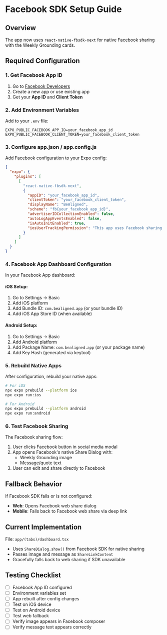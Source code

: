 # Facebook SDK Setup Guide

## Overview
The app now uses `react-native-fbsdk-next` for native Facebook sharing with the Weekly Grounding cards.

## Required Configuration

### 1. Get Facebook App ID

1. Go to [Facebook Developers](https://developers.facebook.com/)
2. Create a new app or use existing app
3. Get your **App ID** and **Client Token**

### 2. Add Environment Variables

Add to your `.env` file:

```env
EXPO_PUBLIC_FACEBOOK_APP_ID=your_facebook_app_id
EXPO_PUBLIC_FACEBOOK_CLIENT_TOKEN=your_facebook_client_token
```

### 3. Configure app.json / app.config.js

Add Facebook configuration to your Expo config:

```json
{
  "expo": {
    "plugins": [
      [
        "react-native-fbsdk-next",
        {
          "appID": "your_facebook_app_id",
          "clientToken": "your_facebook_client_token",
          "displayName": "BeAligned",
          "scheme": "fb{your_facebook_app_id}",
          "advertiserIDCollectionEnabled": false,
          "autoLogAppEventsEnabled": false,
          "isAutoInitEnabled": true,
          "iosUserTrackingPermission": "This app uses Facebook sharing to let you share your weekly grounding cards."
        }
      ]
    ]
  }
}
```

### 4. Facebook App Dashboard Configuration

In your Facebook App dashboard:

#### iOS Setup:
1. Go to Settings → Basic
2. Add iOS platform
3. Add Bundle ID: `com.bealigned.app` (or your bundle ID)
4. Add iOS App Store ID (when available)

#### Android Setup:
1. Go to Settings → Basic
2. Add Android platform
3. Add Package Name: `com.bealigned.app` (or your package name)
4. Add Key Hash (generated via keytool)

### 5. Rebuild Native Apps

After configuration, rebuild your native apps:

```bash
# For iOS
npx expo prebuild --platform ios
npx expo run:ios

# For Android
npx expo prebuild --platform android
npx expo run:android
```

### 6. Test Facebook Sharing

The Facebook sharing flow:
1. User clicks Facebook button in social media modal
2. App opens Facebook's native Share Dialog with:
   - Weekly Grounding image
   - Message/quote text
3. User can edit and share directly to Facebook

## Fallback Behavior

If Facebook SDK fails or is not configured:
- **Web**: Opens Facebook web share dialog
- **Mobile**: Falls back to Facebook web share via deep link

## Current Implementation

File: `app/(tabs)/dashboard.tsx`

- Uses `ShareDialog.show()` from Facebook SDK for native sharing
- Passes image and message as `ShareLinkContent`
- Gracefully falls back to web sharing if SDK unavailable

## Testing Checklist

- [ ] Facebook App ID configured
- [ ] Environment variables set
- [ ] App rebuilt after config changes
- [ ] Test on iOS device
- [ ] Test on Android device
- [ ] Test web fallback
- [ ] Verify image appears in Facebook composer
- [ ] Verify message text appears correctly
